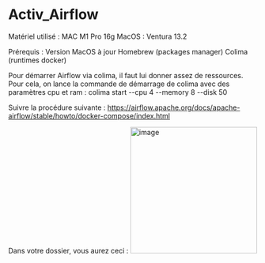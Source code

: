 # Activ_Airflow
Matériel utilisé : MAC M1 Pro 16g
MacOS : Ventura 13.2

Prérequis : 
Version MacOS à jour
Homebrew (packages manager)
Colima (runtimes docker)

Pour démarrer Airflow via colima, il faut lui donner assez de ressources.
Pour cela, on lance la commande de démarrage de colima avec des paramètres cpu et ram :
colima start --cpu 4 --memory 8 --disk 50

Suivre la procédure suivante : https://airflow.apache.org/docs/apache-airflow/stable/howto/docker-compose/index.html

Dans votre dossier, vous aurez ceci :
<img width="256" alt="image" src="https://user-images.githubusercontent.com/45535819/223383697-b8e9319e-928d-4233-ac79-656802fb691a.png">
